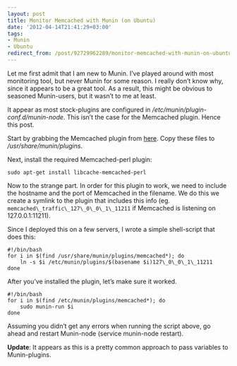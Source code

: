 ```yaml
---
layout: post
title: Monitor Memcached with Munin (on Ubuntu)
date: '2012-04-14T21:41:29+03:00'
tags:
- Munin
- Ubuntu
redirect_from: /post/92729962289/monitor-memcached-with-munin-on-ubuntu
---
```

Let me first admit that I am new to Munin. I’ve played around with most monitoring tool, but never Munin for some reason. I really don’t know why, since it appears to be a great tool. As a result, this might be obvious to seasoned Munin-users, but it wasn’t to me at least.

It appear as most stock-plugins are configured in _/etc/munin/plugin-conf.d/munin-node_. This isn’t the case for the Memcached plugin. Hence this post.

Start by grabbing the Memcached plugin from [here](https://github.com/munin-monitoring/contrib/tree/master/plugins/memcached). Copy these files to _/usr/share/munin/plugins_.

Next, install the required Memcached-perl plugin:

	sudo apt-get install libcache-memcached-perl

Now to the strange part. In order for this plugin to work, we need to include the hostname and the port of Memcached in the filename. We do this we create a symlink to the plugin that includes this info (eg. `memcached\_traffic\_127\_0\_0\_1\_11211` if Memcached is listening on 127.0.0.1:11211).

Since I deployed this on a few servers, I wrote a simple shell-script that does this:

	#!/bin/bash
	for i in $(find /usr/share/munin/plugins/memcached*); do
		ln -s $i /etc/munin/plugins/$(basename $i)127\_0\_0\_1\_11211
	done

After you’ve installed the plugin, let’s make sure it worked.

	#!/bin/bash
	for i in $(find /etc/munin/plugins/memcached*); do
		sudo munin-run $i
	done

Assuming you didn’t get any errors when running the script above, go ahead and restart Munin-node (service munin-node restart).

**Update**: It appears as this is a pretty common approach to pass variables to Munin-plugins.

